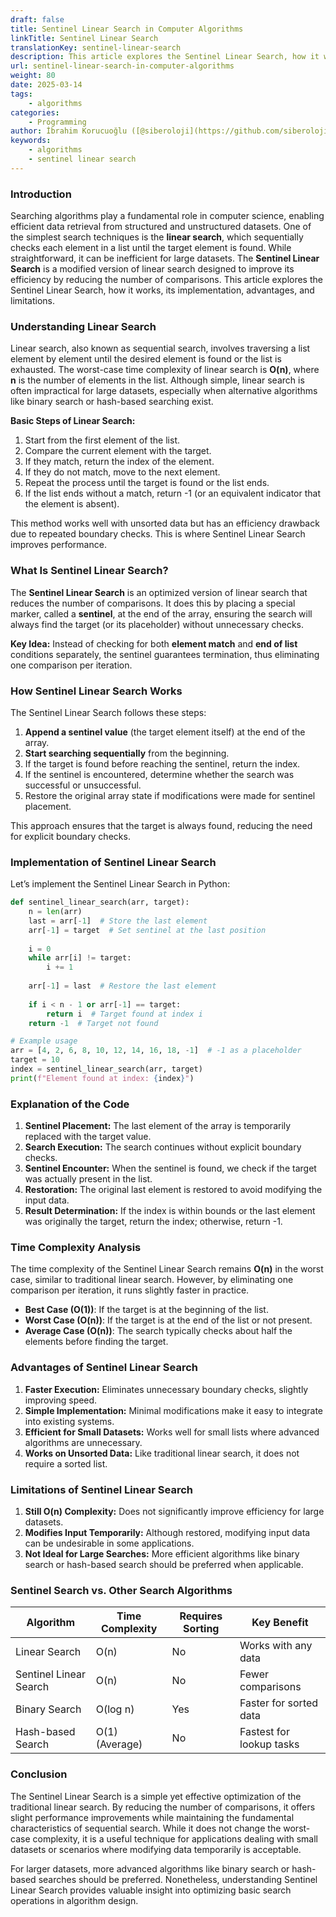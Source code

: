 ```yaml
---
draft: false
title: Sentinel Linear Search in Computer Algorithms
linkTitle: Sentinel Linear Search
translationKey: sentinel-linear-search
description: This article explores the Sentinel Linear Search, how it works, its implementation, advantages, and limitations.
url: sentinel-linear-search-in-computer-algorithms
weight: 80
date: 2025-03-14
tags:
    - algorithms
categories:
    - Programming
author: İbrahim Korucuoğlu ([@siberoloji](https://github.com/siberoloji))
keywords: 
    - algorithms
    - sentinel linear search
---
```

### Introduction

Searching algorithms play a fundamental role in computer science, enabling efficient data retrieval from structured and unstructured datasets. One of the simplest search techniques is the **linear search**, which sequentially checks each element in a list until the target element is found. While straightforward, it can be inefficient for large datasets. The **Sentinel Linear Search** is a modified version of linear search designed to improve its efficiency by reducing the number of comparisons. This article explores the Sentinel Linear Search, how it works, its implementation, advantages, and limitations.

### Understanding Linear Search

Linear search, also known as sequential search, involves traversing a list element by element until the desired element is found or the list is exhausted. The worst-case time complexity of linear search is **O(n)**, where **n** is the number of elements in the list. Although simple, linear search is often impractical for large datasets, especially when alternative algorithms like binary search or hash-based searching exist.

**Basic Steps of Linear Search:**

1. Start from the first element of the list.
2. Compare the current element with the target.
3. If they match, return the index of the element.
4. If they do not match, move to the next element.
5. Repeat the process until the target is found or the list ends.
6. If the list ends without a match, return -1 (or an equivalent indicator that the element is absent).

This method works well with unsorted data but has an efficiency drawback due to repeated boundary checks. This is where Sentinel Linear Search improves performance.

### What Is Sentinel Linear Search?

The **Sentinel Linear Search** is an optimized version of linear search that reduces the number of comparisons. It does this by placing a special marker, called a **sentinel**, at the end of the array, ensuring the search will always find the target (or its placeholder) without unnecessary checks.

**Key Idea:** Instead of checking for both **element match** and **end of list** conditions separately, the sentinel guarantees termination, thus eliminating one comparison per iteration.

### How Sentinel Linear Search Works

The Sentinel Linear Search follows these steps:

1. **Append a sentinel value** (the target element itself) at the end of the array.
2. **Start searching sequentially** from the beginning.
3. If the target is found before reaching the sentinel, return the index.
4. If the sentinel is encountered, determine whether the search was successful or unsuccessful.
5. Restore the original array state if modifications were made for sentinel placement.

This approach ensures that the target is always found, reducing the need for explicit boundary checks.

### Implementation of Sentinel Linear Search

Let’s implement the Sentinel Linear Search in Python:

```python
def sentinel_linear_search(arr, target):
    n = len(arr)
    last = arr[-1]  # Store the last element
    arr[-1] = target  # Set sentinel at the last position
    
    i = 0
    while arr[i] != target:
        i += 1
    
    arr[-1] = last  # Restore the last element
    
    if i < n - 1 or arr[-1] == target:
        return i  # Target found at index i
    return -1  # Target not found

# Example usage
arr = [4, 2, 6, 8, 10, 12, 14, 16, 18, -1]  # -1 as a placeholder
target = 10
index = sentinel_linear_search(arr, target)
print(f"Element found at index: {index}")
```

### Explanation of the Code

1. **Sentinel Placement:** The last element of the array is temporarily replaced with the target value.
2. **Search Execution:** The search continues without explicit boundary checks.
3. **Sentinel Encounter:** When the sentinel is found, we check if the target was actually present in the list.
4. **Restoration:** The original last element is restored to avoid modifying the input data.
5. **Result Determination:** If the index is within bounds or the last element was originally the target, return the index; otherwise, return -1.

### Time Complexity Analysis

The time complexity of the Sentinel Linear Search remains **O(n)** in the worst case, similar to traditional linear search. However, by eliminating one comparison per iteration, it runs slightly faster in practice.

- **Best Case (O(1))**: If the target is at the beginning of the list.
- **Worst Case (O(n))**: If the target is at the end of the list or not present.
- **Average Case (O(n))**: The search typically checks about half the elements before finding the target.

### Advantages of Sentinel Linear Search

1. **Faster Execution:** Eliminates unnecessary boundary checks, slightly improving speed.
2. **Simple Implementation:** Minimal modifications make it easy to integrate into existing systems.
3. **Efficient for Small Datasets:** Works well for small lists where advanced algorithms are unnecessary.
4. **Works on Unsorted Data:** Like traditional linear search, it does not require a sorted list.

### Limitations of Sentinel Linear Search

1. **Still O(n) Complexity:** Does not significantly improve efficiency for large datasets.
2. **Modifies Input Temporarily:** Although restored, modifying input data can be undesirable in some applications.
3. **Not Ideal for Large Searches:** More efficient algorithms like binary search or hash-based search should be preferred when applicable.

### Sentinel Search vs. Other Search Algorithms

| Algorithm | Time Complexity | Requires Sorting | Key Benefit |
|-----------|----------------|------------------|-------------|
| Linear Search | O(n) | No | Works with any data |
| Sentinel Linear Search | O(n) | No | Fewer comparisons |
| Binary Search | O(log n) | Yes | Faster for sorted data |
| Hash-based Search | O(1) (Average) | No | Fastest for lookup tasks |

### Conclusion

The Sentinel Linear Search is a simple yet effective optimization of the traditional linear search. By reducing the number of comparisons, it offers slight performance improvements while maintaining the fundamental characteristics of sequential search. While it does not change the worst-case complexity, it is a useful technique for applications dealing with small datasets or scenarios where modifying data temporarily is acceptable.

For larger datasets, more advanced algorithms like binary search or hash-based searches should be preferred. Nonetheless, understanding Sentinel Linear Search provides valuable insight into optimizing basic search operations in algorithm design.
